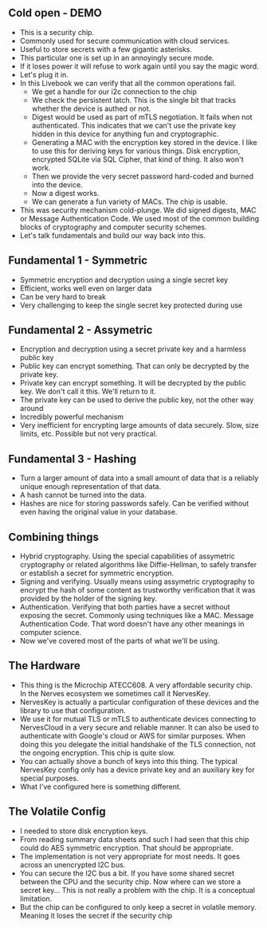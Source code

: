 
## Cold open - DEMO

- This is a security chip.
- Commonly used for secure communication with cloud services.
- Useful to store secrets with a few gigantic asterisks.
- This particular one is set up in an annoyingly secure mode.
- If it loses power it will refuse to work again until you say the magic word.
- Let's plug it in.
- In this Livebook we can verify that all the common operations fail.
	- We get a handle for our i2c connection to the chip
	- We check the persistent latch. This is the single bit that tracks whether the device is authed or not.
	- Digest would be used as part of mTLS negotiation. It fails when not authenticated. This indicates that we can't use the private key hidden in this device for anything fun and cryptographic.
	- Generating a MAC with the encryption key stored in the device. I like to use this for deriving keys for various things. Disk encryption, encrypted SQLite via SQL Cipher, that kind of thing. It also won't work.
	- Then we provide the very secret password hard-coded and burned into the device.
	- Now a digest works.
	- We can generate a fun variety of MACs. The chip is usable.
- This was security mechanism cold-plunge. We did signed digests, MAC or Message Authentication Code. We used most of the common building blocks of cryptography and computer security schemes.
- Let's talk fundamentals and build our way back into this.

## Fundamental 1 - Symmetric

- Symmetric encryption and decryption using a single secret key
- Efficient, works well even on larger data
- Can be very hard to break
- Very challenging to keep the single secret key protected during use

## Fundamental 2 - Assymetric

- Encryption and decryption using a secret private key and a harmless public key
- Public key can encrypt something. That can only be decrypted by the private key.
- Private key can encrypt something. It will be decrypted by the public key. We don't call it this. We'll return to it.
- The private key can be used to derive the public key, not the other way around
- Incredibly powerful mechanism
- Very inefficient for encrypting large amounts of data securely. Slow, size limits, etc. Possible but not very practical.

## Fundamental 3 - Hashing

- Turn a larger amount of data into a small amount of data that is a reliably unique enough representation of that data.
- A hash cannot be turned into the data.
- Hashes are nice for storing passwords safely. Can be verified without even having the original value in your database.

## Combining things

- Hybrid cryptography. Using the special capabilities of assymetric cryptography or related algorithms like Diffie-Hellman, to safely transfer or establish a secret for symmetric encryption.
- Signing and verifying. Usually means using assymetric cryptography to encrypt the hash of some content as trustworthy verification that it was provided by the holder of the signing key.
- Authentication. Verifying that both parties have a secret without exposing the secret. Commonly using techniques like a MAC. Message Authentication Code. That word doesn't have any other meanings in computer science.
- Now we've covered most of the parts of what we'll be using.

## The Hardware

- This thing is the Microchip ATECC608. A very affordable security chip. In the Nerves ecosystem we sometimes call it NervesKey.
- NervesKey is actually a particular configuration of these devices and the library to use that configuration.
- We use it for mutual TLS or mTLS to authenticate devices connecting to NervesCloud in a very secure and reliable manner. It can also be used to authenticate with Google's cloud or AWS for similar purposes. When doing this you delegate the initial handshake of the TLS connection, not the ongoing encryption. This chip is quite slow.
- You can actually shove a bunch of keys into this thing. The typical NervesKey config only has a device private key and an auxiliary key for special purposes.
- What I've configured here is something different.
## The Volatile Config

- I needed to store disk encryption keys.
- From reading summary data sheets and such I had seen that this chip could do AES symmetric encryption. That should be appropriate.
- The implementation is not very appropriate for most needs. It goes across an unencrypted I2C bus.
- You can secure the I2C bus a bit. If you have some shared secret between the CPU and the security chip. Now where can we store a secret key... This is not really a problem with the chip. It is a conceptual limitation.
- But the chip can be configured to only keep a secret in volatile memory. Meaning it loses the secret if the security chip 